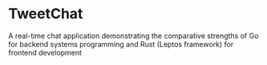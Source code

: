 # TweetChat
A real-time chat application demonstrating the comparative strengths of Go for backend systems programming and Rust (Leptos framework) for frontend development
